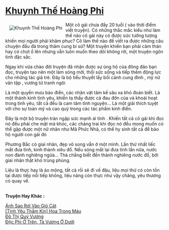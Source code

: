 <a href="https://utruyen.com/truyen/khuynh-the-hoang-phi/20267/" title="Khuynh Thế Hoàng Phi"><h1>Khuynh Thế Hoàng Phi</h1></a><div style="display:table"><img align="right" style="float: left; padding: 10px;" src="https://utruyen.com/images/story/200x260/khuynh-the-hoang-phi.jpg" alt="Khuynh Thế Hoàng Phi">Một cô gái chưa đầy 20 tuổi ( vào thời điểm viết truyện). Có những thắc mắc kiểu như làm thế nào cô gái này có được sức tưởng tượng khiến mọi người phải khâm phục? Cô làm thế nào để viết ra được những câu chuyện đấu đá trong thâm cung bí sử? Một truyện khiến bạn phải cảm thán hay có chút ồ lên nhưng vẫn luôn muốn theo dõi không rời, một truyện ngôn tình đặc sắc.<p></p>Ngay khi vừa chào đời truyện đã nhận được sự ủng hộ của đông đảo bạn đọc, truyện tạo nên một làm sóng mới, thổi sức sống và tiếp thêm động lực cho những tác giả trẻ. Đây là bộ tiểu thuyết lấy bối cảnh cung đình , mỹ nữ vân tập , vương tử tranh ngôi<p></p>Là một quyền mưu bảo điển, các nhân vật tâm kế sâu xa khó đoán biết. Là một thánh kinh tình yêu, khiến ta thấy được cả đau đớn của và khoái hoạt trong tình yêu, tất cả đều là cam tâm tình nguyện... Là một giải thích tuyệt vời cho sự toàn mỹ và cao quý trong các tác phẩm kinh điển.<p></p>Đây là một bộ truyện tràn ngập sức mạnh ái tình . Khiến tất cả cô gái khi đọc nó đều phải che mặt mà khóc, các chàng trai khi đọc nó đều mong muốn có thể gặp được một nữ nhân như Mã Phức Nhã, có thể hy sinh tất cả để bảo hộ người con gái đó<p></p>Phương Bắc có giai nhân, đẹp vô song vẫn ở một mình. Lần thứ nhất liếc mắt đưa tình, kinh thành xiêu đổ. Nếu sóng mắt lại đưa tình lần nữa, nước non đành nghiêng ngửa… Thà chẳng biết đến thành nghiêng nước đổ, bởi giai nhân thật khó trùng phùng.<p></p>Liệu là thực hay là ảo mộng, tất cả rồi sẽ đi về đâu, liệu mọi thứ có còn tồn tại được tiếp nối tiếp không, liệu nàng còn thực như vậy chăng, yêu thương có quay về. </div><p><br><b>Truyện Hay Khác :</b></p><a href="https://utruyen.com/truyen/anh-sao-roi-vao-gio-cat/19337/" alt="Ánh Sao Rơi Vào Gió Cát">Ánh Sao Rơi Vào Gió Cát</a><br/><a href="https://www.flickr.com/photos/184340401@N07/48818721033/" alt="[Tình Yêu Thầm Kín] Hoa Trong Máu">[Tình Yêu Thầm Kín] Hoa Trong Máu</a><br/><a href="https://github.com/quanluxury/ngontinhhot/tree/master/truyenhay/12834/" alt="Đô Thị Quỷ Vương">Đô Thị Quỷ Vương</a><br/><a href="https://github.com/quanluxury/ngontinhhot/tree/master/truyenhay/15642/" alt="Độc Phi Ở Trên, Tà Vương Ở Dưới">Độc Phi Ở Trên, Tà Vương Ở Dưới</a><br/>